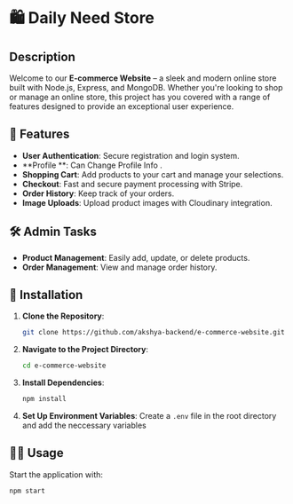 # 🛍️ Daily Need Store

## Description

Welcome to our **E-commerce Website** – a sleek and modern online store built with Node.js, Express, and MongoDB. Whether you're looking to shop or manage an online store, this project has you covered with a range of features designed to provide an exceptional user experience.

## 🌟 Features

- **User Authentication**: Secure registration and login system.
- **Profile **: Can Change Profile Info .
- **Shopping Cart**: Add products to your cart and manage your selections.
- **Checkout**: Fast and secure payment processing with Stripe.
- **Order History**: Keep track of your orders.
- **Image Uploads**: Upload product images with Cloudinary integration.

## 🛠️ Admin Tasks

- **Product Management**: Easily add, update, or delete products.
- **Order Management**: View and manage order history.

## 🚀 Installation

1. **Clone the Repository**:
    ```sh
    git clone https://github.com/akshya-backend/e-commerce-website.git
    ```
2. **Navigate to the Project Directory**:
    ```sh
    cd e-commerce-website
    ```
3. **Install Dependencies**:
    ```sh
    npm install
    ```
4. **Set Up Environment Variables**:
    Create a `.env` file in the root directory and add the  neccessary variables
  
   

## 🏃‍♂️ Usage

Start the application with:
```sh
npm start
